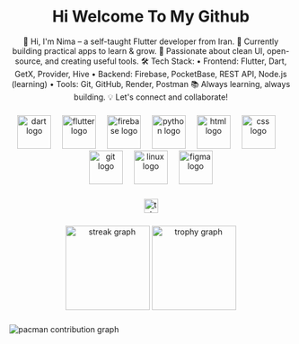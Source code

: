 <h1 align="center">Hi Welcome To My Github</h1>

<p align="center">
 👋 Hi, I'm Nima – a self-taught Flutter developer from Iran. 🌱 Currently building practical apps to learn & grow. 🚀 Passionate about clean UI, open-source, and creating useful tools. 🛠️ Tech Stack: • Frontend: Flutter, Dart, GetX, Provider, Hive • Backend: Firebase, PocketBase, REST API, Node.js (learning) • Tools: Git, GitHub, Render, Postman 📚 Always learning, always building. 💡 Let's connect and collaborate!
</p>

###

<div align="center">
  <img src="https://skillicons.dev/icons?i=dart" height="60" alt="dart logo" />
  <img width="12" />
  <img src="https://skillicons.dev/icons?i=flutter" height="60" alt="flutter logo" />
  <img width="12" />
  <img src="https://cdn.jsdelivr.net/gh/devicons/devicon/icons/firebase/firebase-plain.svg" height="60" alt="firebase logo" />
  <img width="12" />
  <img src="https://skillicons.dev/icons?i=python" height="60" alt="python logo" />
  <img width="12" />
  <img src="https://skillicons.dev/icons?i=html" height="60" alt="html logo" />
  <img width="12" />
  <img src="https://skillicons.dev/icons?i=css" height="60" alt="css logo" />
  <img width="12" />
  <img src="https://skillicons.dev/icons?i=git" height="60" alt="git logo" />
  <img width="12" />
  <img src="https://skillicons.dev/icons?i=linux" height="60" alt="linux logo" />
  <img width="12" />
  <img src="https://skillicons.dev/icons?i=figma" height="60" alt="figma logo" />
</div>

###

<div align="center">
  <a href="https://t.me/kianinima82" target="_blank">
    <img src="https://img.shields.io/static/v1?message=Telegram&logo=telegram&label=&color=0088cc&logoColor=white&labelColor=&style=for-the-badge" height="25" alt="telegram logo" />
  </a>
</div>

###

<div align="center">
  <img src="https://streak-stats.demolab.com?user=nima-dev&locale=fa&mode=daily&theme=dracula&hide_border=false&border_radius=5&order=3" height="150" alt="streak graph"  />
  <img src="https://github-profile-trophy.vercel.app?username=nima-dev&theme=dracula&column=-1&row=1&margin-w=8&margin-h=8&no-bg=false&no-frame=false&order=4" height="150" alt="trophy graph"  />
</div>

###

<picture>
  <source media="(prefers-color-scheme: dark)" srcset="https://raw.githubusercontent.com/nima-dev/nima-dev/output/pacman-contribution-graph-dark.svg">
  <source media="(prefers-color-scheme: light)" srcset="https://raw.githubusercontent.com/nima-dev/nima-dev/output/pacman-contribution-graph.svg">
  <img alt="pacman contribution graph" src="https://raw.githubusercontent.com/nima-dev/nima-dev/output/pacman-contribution-graph.svg">
</picture>
